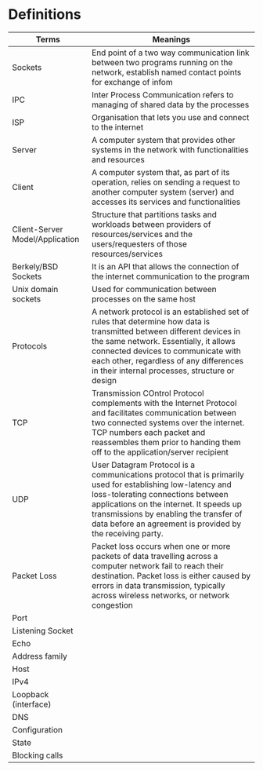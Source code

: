 # Definitions

| Terms | Meanings | 
|---------|---|
| Sockets    | End point of a two way communication link between two programs running on the network, establish named contact points for exchange of infom|
| IPC     | Inter Process Communication refers to managing of shared data by the processes|
| ISP     | Organisation that lets you use and connect to the internet |
| Server  | A computer system that provides other systems in the network with functionalities and resources |
| Client  | A computer system that, as part of its operation, relies on sending a request to another computer system (server) and accesses its services and functionalities|
| Client-Server Model/Application| Structure that partitions tasks and workloads between providers of resources/services and the users/requesters of those resources/services|
| Berkely/BSD Sockets| It is an API that allows the connection of the internet communication to the program |
| Unix domain sockets | Used for communication between processes on the same host |
| Protocols | A network protocol is an established set of rules that determine how data is transmitted between different devices in the same network. Essentially, it allows connected devices to communicate with each other, regardless of any differences in their internal processes, structure or design|
| TCP | Transmission COntrol Protocol complements with the Internet Protocol and facilitates communication between two connected systems over the internet. TCP numbers each packet and reassembles them prior to handing them off to the application/server recipient |
| UDP | User Datagram Protocol is a communications protocol that is primarily used for establishing low-latency and loss-tolerating connections between applications on the internet. It speeds up transmissions by enabling the transfer of data before an agreement is provided by the receiving party.
| Packet Loss | Packet loss occurs when one or more packets of data travelling across a computer network fail to reach their destination. Packet loss is either caused by errors in data transmission, typically across wireless networks, or network congestion|
| Port | |
| Listening Socket | |
| Echo | |
| Address family | |
| Host | |
| IPv4| |
| Loopback (interface) | |
| DNS | |
| Configuration | |
| State | |
| Blocking calls | |

